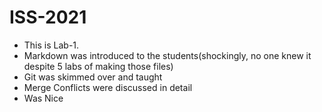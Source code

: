 # ISS-2021
* This is Lab-1.
* Markdown was introduced to the students(shockingly, no one knew it despite 5 labs of making those files)
* Git was skimmed over and taught
* Merge Conflicts were discussed in detail
* Was Nice
